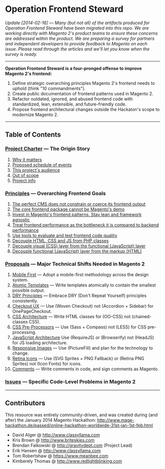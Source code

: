 # Operation Frontend Steward

*Update [2014-02-16] — Many (but not all) of the artifacts produced for Operation Frontend Steward have been migrated into this repo. We are working directly with Magento 2's product teams to ensure these concerns are addressed within the product. We are preparing a survey for partners and independent developers to provide feedback to Magento on each issue. Please read through the articles and we'll let you know when the survey is ready.*

---

**Operation Frontend Steward is a four-pronged offense to improve Magento 2's frontend:**

1. Define strategic overarching principles Magento 2's frontend needs to uphold (think "10 commandments").
1. Create public documentation of frontend patterns used in Magento 2.
1. Refactor outdated, ignored, and abused frontend code with standardized, lean, extensible, and future-friendly code.
1. Propose frontend architectural changes outside the Hackaton's scope to modernize Magento 2.

---

## Table of Contents

### [Project Charter](https://github.com/magento-hackathon/operation-frontend-steward/blob/master/charter/README.md) — The Origin Story

1. [Why it matters](https://github.com/magento-hackathon/operation-frontend-steward/blob/master/charter/README.md#why-it-matters)
1. [Proposed schedule of events](https://github.com/magento-hackathon/operation-frontend-steward/blob/master/charter/README.md#proposed-schedule-of-events)
1. [This project's audience](https://github.com/magento-hackathon/operation-frontend-steward/blob/master/charter/README.md#this-projects-audience)
1. [Out of scope](https://github.com/magento-hackathon/operation-frontend-steward/blob/master/charter/README.md#out-of-scope)
1. [Project info](https://github.com/magento-hackathon/operation-frontend-steward/blob/master/charter/README.md#project-info)

### [Principles](https://github.com/magento-hackathon/operation-frontend-steward/blob/master/principles/README.md) — Overarching Frontend Goals

1. [The perfect CMS does not constrain or coerce its frontend output](https://github.com/magento-hackathon/operation-frontend-steward/blob/master/principles/README.md#1-the-perfect-cms-does-not-constrain-or-coerce-its-frontend-output)
1. [The core frontend package cannot be Magento's demo](https://github.com/magento-hackathon/operation-frontend-steward/blob/master/principles/README.md#2-the-core-frontend-package-cannot-be-magentos-demo)
1. [Invest in Magento's frontend patterns. Stay lean and framework agnostic](https://github.com/magento-hackathon/operation-frontend-steward/blob/master/principles/README.md#3-invest-in-magentos-frontend-patterns-stay-lean-and-framework-agnostic)
1. [Treat frontend performance as the bottleneck it is compared to backend performance](https://github.com/magento-hackathon/operation-frontend-steward/blob/master/principles/README.md#4-treat-frontend-performance-as-the-bottleneck-it-is-compared-to-backend-performance)
1. [Use tools to evaluate and test frontend code quality](https://github.com/magento-hackathon/operation-frontend-steward/blob/master/principles/README.md#5-use-tools-to-evaluate-and-test-frontend-code-quality)
1. [Decouple HTML, CSS and JS from PHP classes](https://github.com/magento-hackathon/operation-frontend-steward/blob/master/principles/README.md#6-decouple-html-css-and-js-from-php-classes)
1. [Decouple visual (CSS) layer from the functional (JavaScript) layer](https://github.com/magento-hackathon/operation-frontend-steward/blob/master/principles/README.md#7-decouple-visual-css-layer-from-the-functional-javascript-layer)
1. [Decouple functional (JavaScript) layer from the markup (HTML)](https://github.com/magento-hackathon/operation-frontend-steward/blob/master/principles/README.md#8-decouple-functional-javascript-layer-from-the-markup-html)

### [Proposals](https://github.com/magento-hackathon/operation-frontend-steward/blob/master/proposals/README.md) — Major Technical Shifts Needed in Magento 2

1. [Mobile First](01-mobile-first.md) — Adopt a mobile-first methodology across the design system.
1. [Atomic Templates](02-atomic-templates.md) — Write templates atomically to contain the smallest possible output.
1. [DRY Principles](03-dry-principles.md) — Embrace DRY (Don't Repeat Yourself) principles consistently.
1. [Checkout UX](04-checkout-ux.md) — Use (Woven Checkout) not (Accordion + Sidebar) for OnePageCheckout.
1. [CSS Architecture](05-css-architecture.md) — Write HTML classes for (OO-CSS) not (chained-classes CSS).
1. [CSS Pre-Processors](06-css-pre-processors.md) — Use (Sass + Compass) not (LESS) for CSS pre-processing.
1. [JavaScript Architecture](07-javascript-architecture.md)
Use (RequireJS) or (Browserify) not (HeadJS) for JS loading architecture.
1. [Responsive Images](08-responsive-images.md) — Use (PictureFill) and plan for the technology to change.
1. [Retina Icons](09-retina-icons.md) — Use (SVG Sprites + PNG Fallback) or (Retina PNG Sprites) not (Icon Fonts) for icons.
1. [Comments](10-comments.md) — Write comments in code, and sign comments as Magento.

### [Issues](https://github.com/magento-hackathon/operation-frontend-steward/blob/master/issues/README.md) — Specific Code-Level Problems in Magento 2

---

## Contributors

This resource was entirely community-driven, and was created during (and after) the January 2014 Magento Hackathon: http://www.mage-hackathon.de/passed/online-hackathon-worldwide-31st-jan-1st-feb.html

* David Alger @ http://www.classyllama.com
* Kris Brown @ http://www.briteskies.com
* Brendan Falkowski @ http://gravitydept.com (Project Lead)
* Erik Hansen @ http://www.classyllama.com
* Tom Robertshaw @ https://www.meanbee.com
* Kimberely Thomas @ http://www.redlightblinking.com